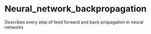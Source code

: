 # Neural_network_backpropagation
Describes every step of feed forward and back propagation in neural networks
